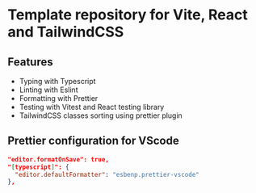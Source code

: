 # Template repository for Vite, React and TailwindCSS

## Features

- Typing with Typescript
- Linting with Eslint
- Formatting with Prettier
- Testing with Vitest and React testing library
- TailwindCSS classes sorting using prettier plugin

## Prettier configuration for VScode

```json
"editor.formatOnSave": true,
"[typescript]": {
  "editor.defaultFormatter": "esbenp.prettier-vscode"
},
```
